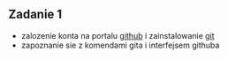 ## Zadanie 1
- zalozenie konta na portalu [github](https://github.com) i zainstalowanie [git](https://git-scm.com)
- zapoznanie sie z komendami gita i interfejsem githuba